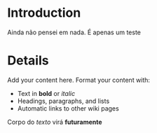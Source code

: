 # Introduction #

Ainda não pensei em nada. É apenas um teste


# Details #

Add your content here.  Format your content with:
  * Text in **bold** or _italic_
  * Headings, paragraphs, and lists
  * Automatic links to other wiki pages

Corpo do _texto_ virá **futuramente**